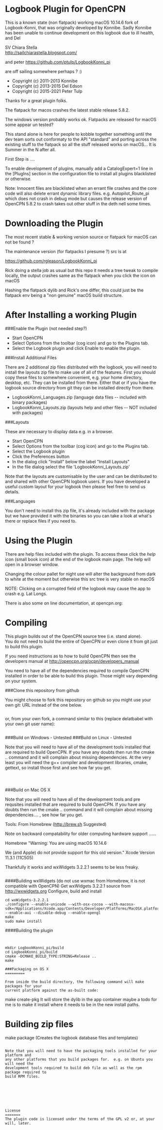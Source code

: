Logbook Plugin for OpenCPN
=======================================

This is a known state (non flatpack) working macOS 10.14.6 fork of Logbook-Konni, that was originally developed by Konnibe. 
Sadly Konnibe has been unable to continue development on this logbook due to ill health,
and Del   

SV Chiara Stella   
http://sailchiarastella.blogspot.com/

and peter
https://github.com/ptulp/LogbookKonni_pi


are off sailing somewhere perhaps ? :)

 * Copyright (c) 2011-2013 Konnibe
 * Copyright (c) 2013-2015 Del Edson
 * Copyright (c) 2015-2021 Peter Tulp

Thanks for a great plugin folks.

The flatpack for macos crashes the latest stable release 5.8.2. 

The windows version probably works ok. Flatpacks are released for macOS some appear un tested?

This stand alone is here for people to kobble together something until the dev team sorts out conformaty to the API "standard" and porting across the existing stuff to the flatpack so all the stuff released works on macOS... It is Summer in the N after all.

First Step is ....

To enable development of plugins, manually add a CatalogExpert=1 line in the [PlugIns] section in the configuration file to install all plugins blacklisted or otherwise. 

Note: Innocent files are blacklisted when an errant file crashes and the core code will also delete errant dynamic library files. e.g. Autopilot_Route_pi which does not crash in debug mode but causes the release version of OpenCPN 5.8.2 to crash takes out other stuff in the deth nell some times.

Downloading the Plugin
======================

The most recent stable & working version source or flatpack for macOS can not be found ?


The maintenance version (for flatpacks I presume ?) src is at 

https://github.com/rgleason/LogbookKonni_pi

Rick doing a stella job as usual but this repo it needs a tree tweak to compile locally,
 the output crashes same as the flatpack when you click the icon on macOS

Hashing the flatpack dylib and Rick's one differ, this could just be the flatpack env being a "non genuine" macOS build structure. 

After Installing a working Plugin
=================================

###Enable the Plugin (not needed step?)

* Start OpenCPN
* Select Options from the toolbar (cog icon) and go to the Plugins tab.
* Select the Logbook plugin and click Enable to enable the plugin.

###Install Additional Files

There are 2 additional zip files distributed with the logbook, you will need to
install the layouts zip file to make use of all of the features. First you should copy
these files to somewhere convenient, e.g. your home directory, desktop,
etc.  They can be installed from there.  Either that or if you have the
logbook source directory from git they can be installed directly from
there.

* LogbookKonni_Languages.zip (language data files -- included with binary packages)
* LogbookKonni_Layouts.zip (layouts help and other files -- NOT included with packages)

###Layouts

These are necessary to display data e.g. in a browser.

* Start OpenCPN
* Select Options from the toolbar (cog icon) and go to the Plugins tab.
* Select the Logbook plugin
* Click the Preferences button
* In the dialog click "Install" below the label "Install Layouts"
* In the file dialog select the file 'LogbookKonni_Layouts.zip'

Note that the layouts are customisable by the user and can be distributed to
and shared with other OpenCPN logbook users.  If you have developed a useful
custom layout for your logbook then please feel free to send us details.

###Languages

You don't need to install this zip file, it's already included with the package
but we have provided it with the binaries so you can take a look at what's
there or replace files if you need to.

Using the Plugin
================

There are help files included with the plugin.  To access these click
the *help* icon (small book icon) at the end of the logbook main page.  The help
will open in a browser window.

Changing the colour pallet for night use will 
alter the background from dark to white at the moment but otherwise this src tree is very stable on macOS

NOTE: Clicking on a corrupted field of the logbook may cause the app to crash e.g. Lat Longs. 

There is also some on line documentation, at opencpn.org:

Compiling
=========

This plugin builds out of the OpenCPN source tree (i.e. stand alone).  
You do not need to build the entire of OpenCPN or even clone it from git just to build this plugin. 

If you need instructions as to how to build OpenCPN then see the developers
manual at http://opencpn.org/ocpn/developers_manual

You need to have all of the dependencies required to compile OpenCPN installed in
order to be able to build this plugin.  Those might vary depending on your system.

###Clone this repository from github

You might choose to fork this repository on github so you might
use your own git: URL instead of the one below.

```

```

or, from your own fork, a command similar to this (replace delatbabel with
your own git user name):

```

```
###Build on Windows - Untested
###Build on Linux - Untested 

Note that you will need to have all of the development tools installed that
are required to build OpenCPN.  If you have any doubts then run the cmake ..
command and it will complain about missing dependencies.  At the very least
you will need the g++ compiler and development libraries, cmake, gettext, so
install those first and see how far you get.

```



```
###Build on Mac OS X

Note that you will need to have all of the development tools and pre requsites installed that
are required to build OpenCPN.  If you have any doubts then run the cmake ..
command and it will complain about missing dependencies.... ,  see how far you get.



Tools: From Homebrew (http://brew.sh Suggested) 

Note on backward compatability for older computing hardware support ......

Homebrew
"Warning: You are using macOS 10.14.6

We (and Apple) do not provide support for this old version."
Xcode Version 11.3.1 (11C505)

Thankfully it works and wxWidgets 3.2.2.1 seems to be less freaky.

```

```

####Building wxWidgets
(do not use wxmac from Homebrew, it is not compatible with OpenCPN)
Get wxWidgets 3.2.2.1 source from http://wxwidgets.org
Configure, build and install
```
cd wxWidgets-3.2.2.1
./configure --enable-unicode --with-osx-cocoa --with-macosx-sdk=/Applications/Xcode.app/Contents/Developer/Platforms/MacOSX.platform/Developer/SDKs/MacOSX10.15.sdk/  --enable-aui --disable-debug --enable-opengl
make
sudo make install
```

####Building the plugin

```


mkdir LogbookKonni_pi/build
cd LogbookKonni_pi/build
cmake -DCMAKE_BUILD_TYPE:STRING=Release ..
make 

###Packaging on OS X
=========

From inside the build directory, the following command will make packages for your
current platform against the as-built code:

```
make create-pkg It will store the dylib in the app container 
maybe a todo for me is to make it install where it needs to be in the new install paths.



Building zip files
================== 

make package (Creates the logbook database files and templates) 

```

Note that you will need to have the packaging tools installed for your platform and
any other platforms that you build packages for.  e.g. on Ubuntu you will need the
development tools required to build deb file as well as the rpm package required to
build RPM files.


```

```





License
=======
The plugin code is licensed under the terms of the GPL v2 or, at your will, later. 
